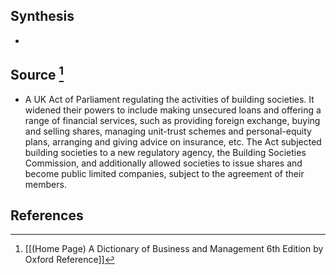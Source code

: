 ## Synthesis
- 
## Source [^1]
- A UK Act of Parliament regulating the activities of building societies. It widened their powers to include making unsecured loans and offering a range of financial services, such as providing foreign exchange, buying and selling shares, managing unit-trust schemes and personal-equity plans, arranging and giving advice on insurance, etc. The Act subjected building societies to a new regulatory agency, the Building Societies Commission, and additionally allowed societies to issue shares and become public limited companies, subject to the agreement of their members.
## References

[^1]: [[(Home Page) A Dictionary of Business and Management 6th Edition by Oxford Reference]]